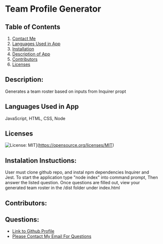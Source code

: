 
  # Team Profile Generator
  ## Table of Contents
  1. [Contact Me](#Questions)
  2. [Languages Used in App](#languages)
  3. [Installation](#installation)
  4. [Description of App](#description)
  5. [Contributors](#contributors)
  6. [Licenses](#Licenses)
  ## Description:
  Generates a team roster based on inputs from Inquirer propt 
  ## Languages Used in App
  JavaScript, HTML, CSS, Node
  ## Licenses
  ![License: MIT](https://img.shields.io/badge/License-MIT-yellow.svg)](https://opensource.org/licenses/MIT)
  ## Instalation Instuctions: 
  User must clone github repo, and instal npm dependencies Inquirer and Jest. To start the application type "node index" into command prompt, Then answer the listed question. Once questions are filled out, view your generated team roster in the /dist folder under index.html
  ## Contributors: 
  
  ## Questions:
  - [Link to Github Profile](Steffen568)
  - [Please Contact My Email For Questions](sgonzalez568@gmail.com)
